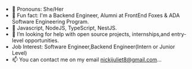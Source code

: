 - 👋 Pronouns: She/Her
- 👀 Fun fact: I'm a Backend Engineer, Alumni at FrontEnd Foxes & ADA Software Engineering Program.
- 🌱 Javascript, NodeJS, TypeScript, NestJS.
- 💞️ I’m looking for help with open source projects, internships,and entry-level opportunities.
- Job Interest: Software Engineer,Backend Engineer(Intern or Junior Level)
- 📫 You can contact me on my email nickijuliet8@gmail.com...

<!---
AmakaJuliet/AmakaJuliet is a ✨ special ✨ repository because its `README.md` (this file) appears on your GitHub profile.
You can click the Preview link to take a look at your changes.
--->
